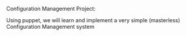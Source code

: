 Configuration Management Project:

Using puppet, we will learn and implement a very simple (masterless)
Configuration Management system